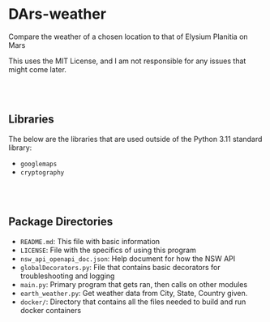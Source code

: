 # DArs-weather
Compare the weather of a chosen location to that of Elysium Planitia on Mars

This uses the MIT License, and I am not responsible for any issues that might come
later.

<br>

<br>

## Libraries
The below are the libraries that are used outside of the Python 3.11 standard
library:

* `googlemaps`
* `cryptography`

<br>

<br>

## Package Directories

* `README.md`: This file with basic information
* `LICENSE`: File with the specifics of using this program
* `nsw_api_openapi_doc.json`: Help document for how the NSW API
* `globalDecorators.py`: File that contains basic decorators for troubleshooting and logging
* `main.py`: Primary program that gets ran, then calls on other modules
* `earth_weather.py`: Get weather data from City, State, Country given.
* `docker/`: Directory that contains all the files needed to build and run docker containers
